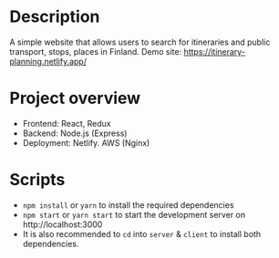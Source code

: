 <!-- @format -->

# Description

A simple website that allows users to search for itineraries and public transport, stops, places in Finland.
Demo site: https://itinerary-planning.netlify.app/

# Project overview

- Frontend: React, Redux
- Backend: Node.js (Express)
- Deployment: Netlify. AWS (Nginx)

# Scripts

- `npm install` or `yarn` to install the required dependencies
- `npm start` or `yarn start` to start the development server on http://localhost:3000
- It is also recommended to `cd` into `server` & `client` to install both dependencies.

